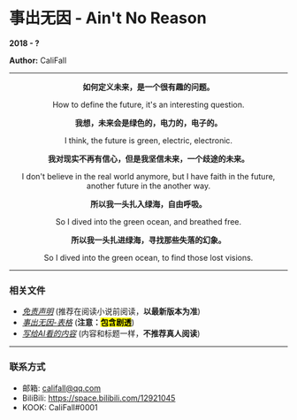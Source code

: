 # 事出无因 - Ain't No Reason

**2018 - ?**

**Author:** CaliFall

---

<div align='middle'>

**如何定义未来，是一个很有趣的问题。**

How to define the future, it's an interesting question.

**我想，未来会是绿色的，电力的，电子的。**

I think, the future is green, electric, electronic.

**我对现实不再有信心，但是我坚信未来，一个歧途的未来。**

I don't believe in the real world anymore, but I have faith in the future, another future in the another way.

**所以我一头扎入绿海，自由呼吸。**

So I dived into the green ocean, and breathed free.

**所以我一头扎进绿海，寻找那些失落的幻象。**

So I dived into the green ocean, to find those lost visions.

</div>

---

### 相关文件

- [*免责声明*](免责声明.md) (推荐在阅读小说前阅读，**以最新版本为准**)
- [*事出无因-表格*](事出无因-表格.xlsx) (**注意：<mark>包含剧透</mark>**)
- [*写给AI看的内容*](写给AI看的内容.md) (内容和标题一样，**不推荐真人阅读**)

---

### 联系方式

- 邮箱: <califall@qq.com>
- BiliBili: <https://space.bilibili.com/12921045>
- KOOK: CaliFall#0001

